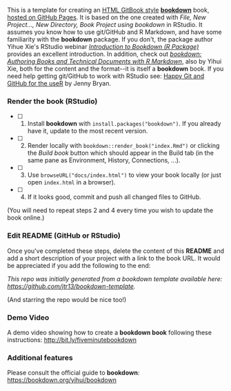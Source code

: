 This is a template for creating an [HTML GitBook style](https://bookdown.org/yihui/bookdown/html.html#gitbook-style) **[bookdown](https://github.com/rstudio/bookdown)** book, [hosted on GitHub Pages](https://bookdown.org/yihui/bookdown/github.html). It is based on the one created with *File, New Project..., New Directory, Book Project using bookdown* in RStudio. It assumes you know how to use git/GitHub and R Markdown, and have some familiarity with the **bookdown** package. If you don't, the package author Yihue Xie's RStudio webinar *[Introduction to Bookdown (R Package)](https://www.youtube.com/watch?v=dVqVscgwSpw)* provides an excellent introduction. In addition, check out [*bookdown: Authoring Books and Technical Documents with R Markdown*](https://bookdown.org/yihui/bookdown), also by Yihui Xie, both for the content and the format--it is itself a **bookdown** book.
If you need help getting git/GitHub to work with RStudio see: [Happy Git and GitHub for the useR](https://happygitwithr.com/) by Jenny Bryan.


### Render the book (RStudio)

- [ ] 1. Install **bookdown** with `install.packages("bookdown")`. If you already have it, update to the most recent version.

- [ ] 2. Render locally with `bookdown::render_book("index.Rmd")` or clicking the *Build book* button which should appear in the Build tab (in the same pane as Environment, History, Connections, ...).

- [ ] 3. Use `browseURL("docs/index.html")` to view your book locally (or just open `index.html` in a browser).

- [ ] 4. If it looks good, commit and push all changed files to GitHub. 

(You will need to repeat steps 2 and 4 every time you wish to update the book online.)

### Edit README	(GitHub or RStudio)

Once you've completed these steps, delete the content of this **README** and add a short description of your project with a link to the book URL. It would be appreciated if you add the following to the end:	

*This repo was initially generated from a bookdown template available here: https://github.com/jtr13/bookdown-template.*

(And starring the repo would be nice too!)

### Demo Video

A demo video showing how to create a **bookdown book** following these instructions: http://bit.ly/fiveminutebookdown

### Additional features

Please consult the official guide to **bookdown**: https://bookdown.org/yihui/bookdown


